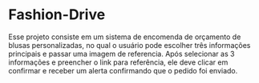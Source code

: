 # Fashion-Drive
Esse projeto consiste em um sistema de encomenda de orçamento de blusas personalizadas, no qual o usuário pode escolher três informações principais e passar uma imagem de referencia. Após selecionar as 3 informações e preencher o link para referência, ele deve clicar em confirmar e receber um alerta confirmando que o pedido foi enviado.  
